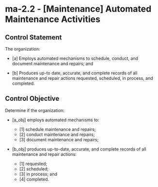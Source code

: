 # ma-2.2 - \[Maintenance\] Automated Maintenance Activities

## Control Statement

The organization:

- \[a\] Employs automated mechanisms to schedule, conduct, and document maintenance and repairs; and

- \[b\] Produces up-to date, accurate, and complete records of all maintenance and repair actions requested, scheduled, in process, and completed.

## Control Objective

Determine if the organization:

- \[a_obj\] employs automated mechanisms to:

  - \[1\] schedule maintenance and repairs;
  - \[2\] conduct maintenance and repairs;
  - \[3\] document maintenance and repairs;

- \[b_obj\] produces up-to-date, accurate, and complete records of all maintenance and repair actions:

  - \[1\] requested;
  - \[2\] scheduled;
  - \[3\] in process; and
  - \[4\] completed.
